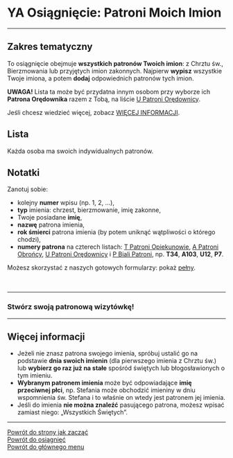 # <span class="status status-list"><span class="status status-list">YA</span> Osiągnięcie: Patroni Moich Imion</span>
---
## Zakres tematyczny
To osiągnięcie obejmuje **wszystkich patronów Twoich imion**: z Chrztu św., Bierzmowania lub przyjętych imion zakonnych. Najpierw **wypisz** wszystkie Twoje imiona, a potem **dodaj** odpowiednich patronów tych imion.

**UWAGA!** Lista ta może być przydatna innym osobom przy wyborze ich **Patrona Orędownika** razem z Tobą, na liście [<span class="status status-list"><span class="status status-red">U</span> Patroni Orędownicy</span>](patroni_oredownicy.md).

Jeśli chcesz wiedzieć więcej, zobacz [WIĘCEJ INFORMACJI](#osiagniecia-patroni-moich-imion-wiecej-informacji).
## Lista
Każda osoba ma swoich indywidualnych patronów.
## Notatki
Zanotuj sobie:
- kolejny **numer** wpisu (np. 1, 2, ...),
- **typ** imienia: chrzest, bierzmowanie, imię zakonne,
- Twoje posiadane **imię**,
- **nazwę** patrona imienia,
- **rok śmierci** patrona imienia (by potem uniknąć wątpliwości o którego chodzi),
- **numery patrona** na czterech listach: [<span class="status status-list"><span class="status status-yellow">T</span> Patroni Opiekunowie</span>](patroni_opiekunowie.md), [<span class="status status-list"><span class="status status-blue">A</span> Patroni Obrońcy</span>](patroni_obroncy.md), [<span class="status status-list"><span class="status status-red">U</span> Patroni Orędownicy</span>](patroni_oredownicy.md) i [<span class="status status-list"><span class="status status-white">P</span> Biali Patroni</span>](biali_patroni.md), np. **T34**, **A103**, **U12**, **P7**.

Możesz skorzystać z naszych gotowych formularzy: pokaż [pełny](../../pl/pdf/lista_v1_oo_bog_j_sakramenty_ya_patroni_moich_imion.pdf).
<br />
<br />
<br />

---
### Stwórz swoją patronową wizytówkę!

---
## <span id="osiagniecia-patroni-moich-imion-wiecej-informacji">Więcej informacji</span>
- Jeżeli nie znasz patrona swojego imienia, spróbuj ustalić go na podstawie **dnia swoich imienin** (dla pierwszego imienia z Chrztu św.) lub **wybierz go raz już na stałe** spośród świętych lub błogosławionych o tym imieniu.
- **Wybranym patronem imienia** może być odpowiadające **imię przeciwnej płci**, np. Stefania może obchodzić imieniny w dniu wspomnienia św. Stefana i to właśnie on wtedy jest patronem jej imienia.
- Jeśli do imienia **nie można znaleźć** pasującego patrona, możesz wpisać zamiast niego: „Wszystkich Świętych”.

---
[Powrót do strony jak zacząć](jak_zaczac.md#jak-zaczac-karta-wizytowka)  
[Powrót do osiągnięć](jak_zdobywac_osiagniecia.md)  
[Powrót do głównego menu](index.md)
